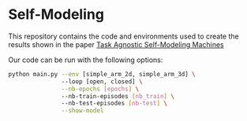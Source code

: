 # Self-Modeling

This repository contains the code and environments used to create the results shown in the paper [Task Agnostic Self-Modeling Machines](https://robotics.sciencemag.org/content/4/26/eaau9354)

Our code can be run with the following options:

```bash
python main.py --env [simple_arm_2d, simple_arm_3d] \ 
               --loop [open, closed] \
               --nb-epochs [epochs] \ 
               --nb-train-episodes [nb_train] \ 
               --nb-test-episodes [nb-test] \
               --show-model
```



